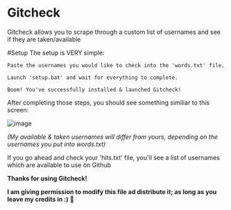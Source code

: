 # Gitcheck
Gitcheck allows you to scrape through a custom list of usernames and see if they are taken/available

#Setup
The setup is VERY simple:

    Paste the usernames you would like to check into the 'words.txt' file.
    
    Launch 'setup.bat' and wait for everything to complete.
    
    Boom! You've successfully installed & launched Gitcheck!
    
After completing those steps, you should see something similiar to this screen:
 
![image](https://user-images.githubusercontent.com/75194878/115962196-18437300-a512-11eb-9898-7c2e0edd28c8.png)

*(My available & taken usernames will differ from yours, depending on the usernames you put into words.txt)* 

If you go ahead and check your 'hits.txt' file, you'll see a list of usernames which are available to use on Github


**Thanks for using Gitcheck!**

**I am giving permission to modify this file ad distribute it; as long as you leave my credits in :)** 🤠
    

